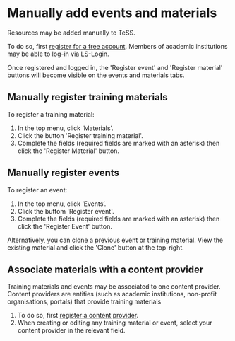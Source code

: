 # Manually add events and materials

Resources may be added manually to TeSS.

To do so, first [register for a free account](../accounts/user). Members of academic institutions may be able to log-in via LS-Login.

Once registered and logged in, the 'Register event' and 'Register material' buttons will become visible on the events and materials tabs.

## Manually register training materials

To register a training material:

1. In the top menu, click ‘Materials’.
2. Click the button 'Register training material'.
3. Complete the fields (required fields are marked with an asterisk) then click the  'Register Material' button.


## Manually register events

To register an event:

1. In the top menu, click ‘Events’.
2. Click the buttom 'Register event'.
3. Complete the fields (required fields are marked with an asterisk) then click the  'Register Event' button.

Alternatively, you can clone a previous event or training material. View the existing material and click the 'Clone' button at the top-right. 

## Associate materials with a content provider

Training materials and events may be associated to one content provider. 
Content providers are entities (such as academic institutions, non-profit organisations, portals) that provide training materials

1. To do so, first [register a content provider](../accounts/provider).
2. When creating or editing any training material or event, select your content provider in the relevant field. 
